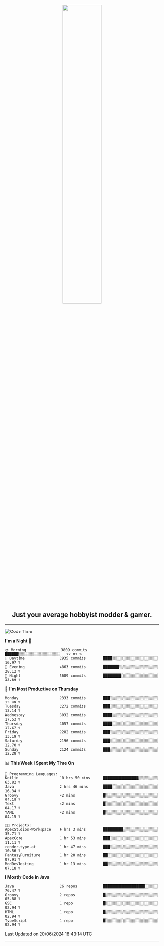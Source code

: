 <div align="center">
  <a href="https://apexmodder.xyz/"><img width="50%" height="50%" src="https://i.imgur.com/pc4HkGz.png"></a>
</div>
<h2 align="center">Just your average hobbyist modder & gamer.</h2>

---

<!--START_SECTION:waka-->
![Code Time](http://img.shields.io/badge/Code%20Time-1%2C231%20hrs%2026%20mins-blue)

**I'm a Night 🦉** 

```text
🌞 Morning                3809 commits        ██████░░░░░░░░░░░░░░░░░░░   22.02 % 
🌆 Daytime                2935 commits        ████░░░░░░░░░░░░░░░░░░░░░   16.97 % 
🌃 Evening                4863 commits        ███████░░░░░░░░░░░░░░░░░░   28.12 % 
🌙 Night                  5689 commits        ████████░░░░░░░░░░░░░░░░░   32.89 % 
```
📅 **I'm Most Productive on Thursday** 

```text
Monday                   2333 commits        ███░░░░░░░░░░░░░░░░░░░░░░   13.49 % 
Tuesday                  2272 commits        ███░░░░░░░░░░░░░░░░░░░░░░   13.14 % 
Wednesday                3032 commits        ████░░░░░░░░░░░░░░░░░░░░░   17.53 % 
Thursday                 3057 commits        ████░░░░░░░░░░░░░░░░░░░░░   17.67 % 
Friday                   2282 commits        ███░░░░░░░░░░░░░░░░░░░░░░   13.19 % 
Saturday                 2196 commits        ███░░░░░░░░░░░░░░░░░░░░░░   12.70 % 
Sunday                   2124 commits        ███░░░░░░░░░░░░░░░░░░░░░░   12.28 % 
```


📊 **This Week I Spent My Time On** 

```text
💬 Programming Languages: 
Kotlin                   10 hrs 50 mins      ████████████████░░░░░░░░░   63.82 % 
Java                     2 hrs 46 mins       ████░░░░░░░░░░░░░░░░░░░░░   16.34 % 
Groovy                   42 mins             █░░░░░░░░░░░░░░░░░░░░░░░░   04.18 % 
Text                     42 mins             █░░░░░░░░░░░░░░░░░░░░░░░░   04.17 % 
YAML                     42 mins             █░░░░░░░░░░░░░░░░░░░░░░░░   04.15 % 

🐱‍💻 Projects: 
ApexStudios-Workspace    6 hrs 3 mins        █████████░░░░░░░░░░░░░░░░   35.71 % 
ApexCore                 1 hr 53 mins        ███░░░░░░░░░░░░░░░░░░░░░░   11.11 % 
render-type-at           1 hr 47 mins        ███░░░░░░░░░░░░░░░░░░░░░░   10.56 % 
FantasyFurniture         1 hr 20 mins        ██░░░░░░░░░░░░░░░░░░░░░░░   07.91 % 
ModDevTesting            1 hr 13 mins        ██░░░░░░░░░░░░░░░░░░░░░░░   07.18 % 
```

**I Mostly Code in Java** 

```text
Java                     26 repos            ███████████████████░░░░░░   76.47 % 
Groovy                   2 repos             █░░░░░░░░░░░░░░░░░░░░░░░░   05.88 % 
GSC                      1 repo              █░░░░░░░░░░░░░░░░░░░░░░░░   02.94 % 
HTML                     1 repo              █░░░░░░░░░░░░░░░░░░░░░░░░   02.94 % 
TypeScript               1 repo              █░░░░░░░░░░░░░░░░░░░░░░░░   02.94 % 
```




 Last Updated on 20/06/2024 18:43:14 UTC
<!--END_SECTION:waka-->

---
